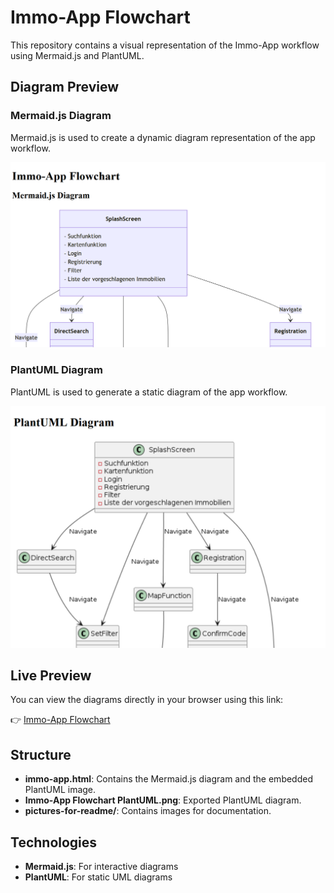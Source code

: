 # Immo-App Flowchart

This repository contains a visual representation of the Immo-App workflow using Mermaid.js and PlantUML.

## Diagram Preview

### Mermaid.js Diagram
Mermaid.js is used to create a dynamic diagram representation of the app workflow.

![Mermaid.js Diagram](pictures-for-readme/mermaid.js-in-site.png)

### PlantUML Diagram
PlantUML is used to generate a static diagram of the app workflow.

![PlantUML Diagram](pictures-for-readme/plantuml-in-site.png)

## Live Preview
You can view the diagrams directly in your browser using this link:

👉 [Immo-App Flowchart](https://rawcdn.githack.com/KLubina/plantuml-example-immo-app/3068bd0dcf1cf9f9bf829e05762c421a727e022c/immo-app.html)

## Structure
- **immo-app.html**: Contains the Mermaid.js diagram and the embedded PlantUML image.
- **Immo-App Flowchart PlantUML.png**: Exported PlantUML diagram.
- **pictures-for-readme/**: Contains images for documentation.

## Technologies
- **Mermaid.js**: For interactive diagrams
- **PlantUML**: For static UML diagrams

